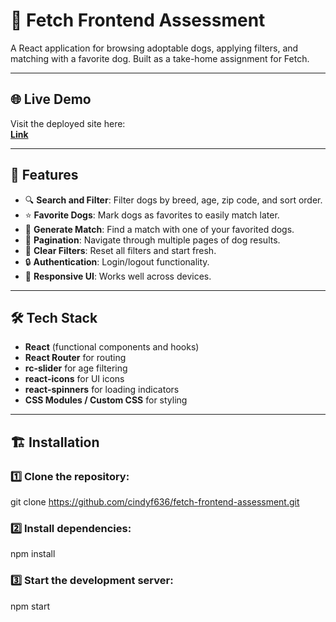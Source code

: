 # 🐾 Fetch Frontend Assessment

A React application for browsing adoptable dogs, applying filters, and matching with a favorite dog. Built as a take-home assignment for Fetch.

---
## 🌐 Live Demo
Visit the deployed site here:  
[**Link**](https://cindyf636.github.io/fetch-frontend-assessment/)

---

## 🚀 Features

- 🔍 **Search and Filter**: Filter dogs by breed, age, zip code, and sort order.
- ⭐ **Favorite Dogs**: Mark dogs as favorites to easily match later.
- 🐶 **Generate Match**: Find a match with one of your favorited dogs.
- 📃 **Pagination**: Navigate through multiple pages of dog results.
- 🧹 **Clear Filters**: Reset all filters and start fresh.
- 🔒 **Authentication**: Login/logout functionality.
- 🌈 **Responsive UI**: Works well across devices.

---

## 🛠️ Tech Stack

- **React** (functional components and hooks)
- **React Router** for routing
- **rc-slider** for age filtering
- **react-icons** for UI icons
- **react-spinners** for loading indicators
- **CSS Modules / Custom CSS** for styling

---
## 🏗 Installation

### 1️⃣ Clone the repository:
git clone https://github.com/cindyf636/fetch-frontend-assessment.git

### 2️⃣ Install dependencies:
npm install

### 3️⃣ Start the development server:
npm start
